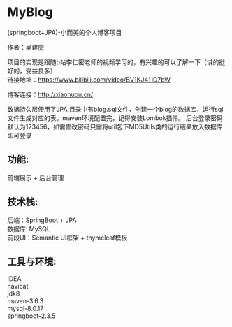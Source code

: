 # MyBlog
(springboot+JPA)-小而美的个人博客项目

作者：吴建虎

项目的实现是跟随b站李仁密老师的视频学习的，有兴趣的可以了解一下（讲的挺好的，受益良多）  
链接地址：https://www.bilibili.com/video/BV1KJ411D7bW

博客连接：http://xiaohuou.cn/

数据持久层使用了JPA,目录中有blog.sql文件，创建一个blog的数据库，运行sql文件生成对应的表。maven环境配置完，记得安装Lombok插件。
后台登录密码默认为123456，如需修改密码只需将util包下MD5Utils类的运行结果放入数据库即可登录

## 功能:  
前端展示 + 后台管理

## 技术栈:  
后端：SpringBoot + JPA   
数据库: MySQL  
前段UI：Semantic UI框架 + thymeleaf模板

## 工具与环境:  
IDEA  
navicat  
jdk8  
maven-3.6.3  
mysql-8.0.17  
springboot-2.3.5
